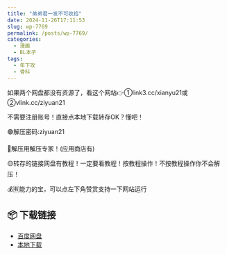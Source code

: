 ```yaml
---
title: "弟弟君一发不可收拾"
date: 2024-11-26T17:11:53
slug: wp-7769
permalink: /posts/wp-7769/
categories:
  - 漫画
  - BL本子
tags:
  - 年下攻
  - 骨科
---
```


如果两个网盘都没有资源了，看这个网站👉①link3.cc/xianyu21或②vlink.cc/ziyuan21

不需要注册账号！直接点本地下载转存OK？懂吧！

🟢解压密码:ziyuan21

🔵解压用解压专家！(应用商店有)

🟡转存的链接网盘有教程！一定要看教程！按教程操作！不按教程操作你不会解压！

💰🈶能力的宝，可以点左下角赞赏支持一下网站运行

## 📦 下载链接
- [百度网盘](https://blziyuan21.com/pay-download/7769?key=a49a46c703&down_id=0)
- [本地下载](https://blziyuan21.com/pay-download/7769?key=a49a46c703&down_id=1)

